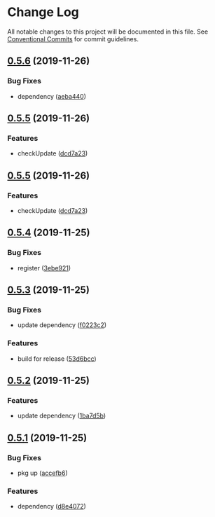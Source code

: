 # Change Log

All notable changes to this project will be documented in this file.
See [Conventional Commits](https://conventionalcommits.org) for commit guidelines.

## [0.5.6](https://github.com/ez-fe/ez/compare/v0.5.5...v0.5.6) (2019-11-26)


### Bug Fixes

* dependency ([aeba440](https://github.com/ez-fe/ez/commit/aeba4405741f7ca4167a608ce738b2f6dd27c259))





## [0.5.5](https://github.com/ez-fe/ez/compare/v0.5.4...v0.5.5) (2019-11-26)


### Features

* checkUpdate ([dcd7a23](https://github.com/ez-fe/ez/commit/dcd7a23c904bf681f8adcf2fd79de783600839a2))





## [0.5.5](https://github.com/ez-fe/ez/compare/v0.5.4...v0.5.5) (2019-11-26)


### Features

* checkUpdate ([dcd7a23](https://github.com/ez-fe/ez/commit/dcd7a23c904bf681f8adcf2fd79de783600839a2))





## [0.5.4](https://github.com/ez-fe/ez/compare/v0.5.3...v0.5.4) (2019-11-25)


### Bug Fixes

* register ([3ebe921](https://github.com/ez-fe/ez/commit/3ebe92158e2001eab62dc0530908fb0283ea01d0))





## [0.5.3](https://github.com/ez-fe/ez/compare/v0.5.2...v0.5.3) (2019-11-25)


### Bug Fixes

* update dependency ([f0223c2](https://github.com/ez-fe/ez/commit/f0223c2850ca8ce81b055b17d55671154705d55f))


### Features

* build for release ([53d6bcc](https://github.com/ez-fe/ez/commit/53d6bcc7782323bf48607d46ccb485736170d63b))





## [0.5.2](https://github.com/ez-fe/ez/compare/v0.5.1...v0.5.2) (2019-11-25)


### Features

* update dependency ([1ba7d5b](https://github.com/ez-fe/ez/commit/1ba7d5b9742c993caff32fc8527e4c0319258d37))





## [0.5.1](https://github.com/ez-fe/ez/compare/v0.5.0...v0.5.1) (2019-11-25)


### Bug Fixes

* pkg up ([accefb6](https://github.com/ez-fe/ez/commit/accefb6f5706f23d0963945d2559739e74531a22))


### Features

* dependency ([d8e4072](https://github.com/ez-fe/ez/commit/d8e40725feedfb9a3aa87597db1a69b7aa4d29fc))
